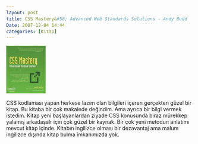 ```yaml
---
layout: post
title: CSS Mastery&#58; Advanced Web Standards Solutions - Andy Budd
Date: 2007-12-04 14:44
categories: [Kitap]
---
```


![CSS Mastery: Advanced Web Standards Solutions - Andy Budd][]

CSS kodlaması yapan herkese lazım olan bilgileri içeren gerçekten güzel bir
kitap. Bu kitaba bir çok makalede değindim. Ama ayrıca bir bilgi vermek
istedim. Kitap yeni başlayanlardan ziyade CSS konusunda biraz mürekkep
yalamış arkadaşalr için çok güzel bir kaynak. Bir çok yeni metodun
anlatımı mevcut kitap içinde. Kitabın ingilizce olması bir dezavantaj
ama malum ingilizce dışında kitap bulma imkanımızda yok. 

  [CSS Mastery: Advanced Web Standards Solutions - Andy Budd]: /images/css_mastery1.kucukresim.jpg
